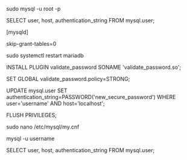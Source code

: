 sudo mysql -u root -p

SELECT user, host, authentication_string FROM mysql.user;

[mysqld]

skip-grant-tables=0

sudo systemctl restart mariadb

INSTALL PLUGIN validate_password SONAME 'validate_password.so';

SET GLOBAL validate_password.policy=STRONG;

UPDATE mysql.user SET authentication_string=PASSWORD('new_secure_password') WHERE user='username' AND host='localhost';

FLUSH PRIVILEGES;

sudo nano /etc/mysql/my.cnf

mysql -u username

SELECT user, host, authentication_string FROM mysql.user;
